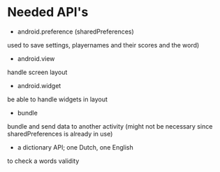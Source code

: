 # Needed API's

- android.preference (sharedPreferences)

used to save settings, playernames and their scores and the word)

- android.view

handle screen layout

- android.widget

be able to handle widgets in layout

- bundle 

bundle and send data to another activity (might not be necessary since sharedPreferences is already in use)

- a dictionary API; one Dutch, one English

to check a words validity

